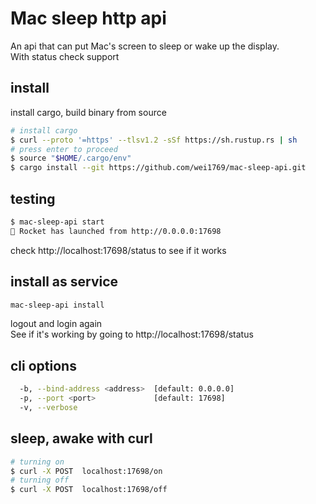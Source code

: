 # Mac sleep http api

An api that can put Mac's screen to sleep or wake up the display.  
With status check support

## install

install cargo, build binary from source

```bash
# install cargo
$ curl --proto '=https' --tlsv1.2 -sSf https://sh.rustup.rs | sh
# press enter to proceed
$ source "$HOME/.cargo/env"
$ cargo install --git https://github.com/wei1769/mac-sleep-api.git
```

## testing

```bash
$ mac-sleep-api start
🚀 Rocket has launched from http://0.0.0.0:17698
```

check http://localhost:17698/status to see if it works

## install as service

```bash
mac-sleep-api install
```

logout and login again  
See if it's working by going to http://localhost:17698/status

## cli options

```bash
  -b, --bind-address <address>  [default: 0.0.0.0]
  -p, --port <port>             [default: 17698]
  -v, --verbose
```

## sleep, awake with curl

```bash
# turning on
$ curl -X POST  localhost:17698/on
# turning off
$ curl -X POST  localhost:17698/off
```
